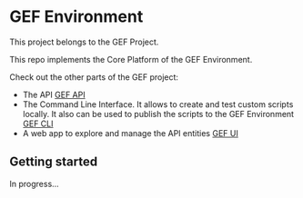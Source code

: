 # GEF Environment

This project belongs to the GEF Project.

This repo implements the Core Platform of the GEF Environment.

Check out the other parts of the GEF project:

- The API [GEF API](https://github.com/Vizzuality/GEF-API)
- The Command Line Interface. It allows to create and test custom scripts locally. It also can be used to publish the scripts to the GEF Environment [GEF CLI](https://github.com/Vizzuality/GEF-CLI)
- A web app to explore and manage the API entities [GEF UI](https://github.com/Vizzuality/GEF-UI)

## Getting started

In progress...

